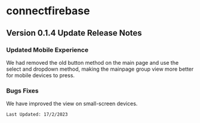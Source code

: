 # connectfirebase

## Version 0.1.4 Update Release Notes
### Updated Mobile Experience
We had removed the old button method on the main page and use the select and dropdown method, making the mainpage group view more better for mobile devices to press. 

### Bugs Fixes
We have improved the view on small-screen devices. 

```
Last Updated: 17/2/2023
```
